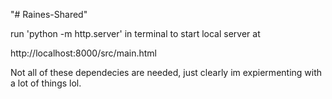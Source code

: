 "# Raines-Shared" 

run 'python -m http.server' in terminal to start local server at

http://localhost:8000/src/main.html


Not all of these dependecies are needed, just clearly im expiermenting with a lot of things lol.